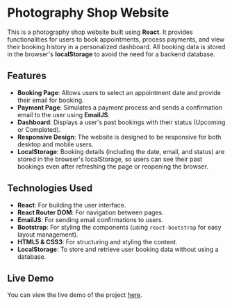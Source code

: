 # Photography Shop Website

This is a photography shop website built using **React**. It provides functionalities for users to book appointments, process payments, and view their booking history in a personalized dashboard. All booking data is stored in the browser's **localStorage** to avoid the need for a backend database.

## Features

- **Booking Page**: Allows users to select an appointment date and provide their email for booking.
- **Payment Page**: Simulates a payment process and sends a confirmation email to the user using **EmailJS**.
- **Dashboard**: Displays a user's past bookings with their status (Upcoming or Completed).
- **Responsive Design**: The website is designed to be responsive for both desktop and mobile users.
- **LocalStorage**: Booking details (including the date, email, and status) are stored in the browser's localStorage, so users can see their past bookings even after refreshing the page or reopening the browser.

## Technologies Used

- **React**: For building the user interface.
- **React Router DOM**: For navigation between pages.
- **EmailJS**: For sending email confirmations to users.
- **Bootstrap**: For styling the components (using `react-bootstrap` for easy layout management).
- **HTML5 & CSS3**: For structuring and styling the content.
- **LocalStorage**: To store and retrieve user booking data without using a database.

## Live Demo

You can view the live demo of the project [here](#).
